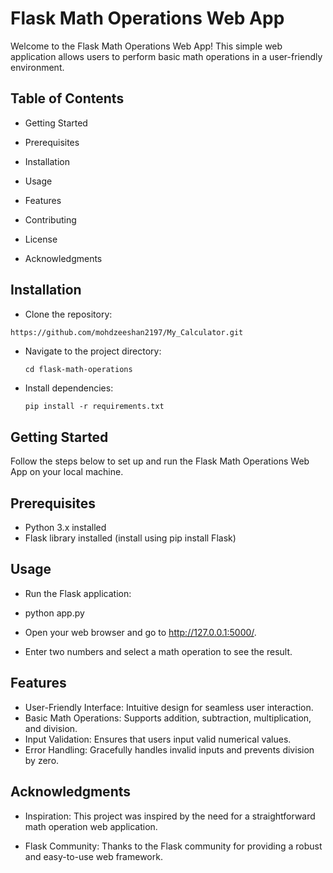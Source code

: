 
# Flask Math Operations Web App

Welcome to the Flask Math Operations Web App! This simple web application allows users to perform basic math operations in a user-friendly environment.


## Table of Contents
- Getting Started

- Prerequisites

- Installation

- Usage

- Features

- Contributing

- License

- Acknowledgments
## Installation

- Clone the repository:

```bash
https://github.com/mohdzeeshan2197/My_Calculator.git
```
- Navigate to the project directory:

      cd flask-math-operations

- Install dependencies:

      pip install -r requirements.txt
## Getting Started
Follow the steps below to set up and run the Flask Math Operations Web App on your local machine.
## Prerequisites
- Python 3.x installed
- Flask library installed (install using pip install Flask)
## Usage

- Run the Flask application:

- python app.py

- Open your web browser and go to http://127.0.0.1:5000/.

- Enter two numbers and select a math operation to see the result.

## Features

- User-Friendly Interface: Intuitive design for seamless user interaction.
- Basic Math Operations: Supports addition, subtraction, multiplication, and division.
- Input Validation: Ensures that users input valid numerical values.
- Error Handling: Gracefully handles invalid inputs and prevents division by zero.


## Acknowledgments
- Inspiration: This project was inspired by the need for a straightforward math operation web application.

- Flask Community: Thanks to the Flask community for providing a robust and easy-to-use web framework.

